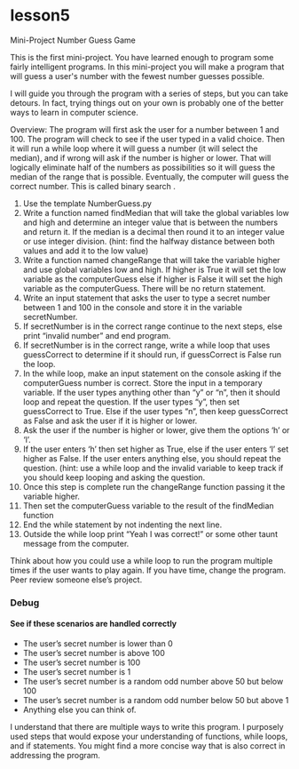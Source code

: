 # lesson5
Mini-Project Number Guess Game

This is the first mini-project.  You have learned enough to program some fairly intelligent programs.  In this mini-project you will make a program that will guess a user's number with the fewest number guesses possible.

I will guide you through the program with a series of steps, but you can take detours.  In fact, trying things out on your own is probably one of the better ways to learn in computer science.  

Overview:  The program will first ask the user for a number between 1 and 100.  The program will check to see if the user typed in a valid choice.  Then it will run a while loop where it will guess a number (it will select the median), and if wrong will ask if the number is higher or lower.  That will logically eliminate half of the numbers as possibilities so it will guess the median of the range that is possible.  Eventually, the computer will guess the correct number.  This is called binary search .

1. Use the template NumberGuess.py
2. Write a function named findMedian that will take the global variables low and high and determine an integer value that is between the numbers and return it.  If the median is a decimal then round it to an integer value or use integer division. (hint: find the halfway distance between both values and add it to the low value)
3. Write a function named changeRange that will take the variable higher and use global variables low and high.  If higher is True it will set the low variable as the computerGuess else if higher is False it will set the high variable as the computerGuess.  There will be no return statement.
4. Write an input statement that asks the user to type a secret number between 1 and 100 in the console and store it in the variable secretNumber.
5. If secretNumber is in the correct range continue to the next steps, else print “invalid number” and end program.
6. If secretNumber is in the correct range, write a while loop that uses guessCorrect to determine if it should run, if guessCorrect is False run the loop.
7. In the while loop, make an input statement on the console asking if the computerGuess number is correct.  Store the input in a temporary variable.  If the user types anything other than “y” or “n”, then it should loop and repeat the question.  If the user types “y”, then set guessCorrect to True.  Else if the user types “n”, then keep guessCorrect as False and ask the user if it is higher or lower.  
8. Ask the user if the number is higher or lower, give them the options ‘h’ or ‘l’.
9. If the user enters ‘h’ then set higher as True, else if the user enters ‘l’ set higher as False.  If the user enters anything else, you should repeat the question. (hint: use a while loop and the invalid variable to keep track if you should keep looping and asking the question.
1. Once this step is complete run the changeRange function passing it the variable higher.
2. Then set the computerGuess variable to the result of the findMedian function
3. End the while statement by not indenting the next line.
4. Outside the while loop print “Yeah I was correct!” or some other taunt message from the computer.

Think about how you could use a while loop to run the program multiple times if the user wants to play again.  If you have time, change the program.  Peer review someone else’s project.

### Debug
#### See if these scenarios are handled correctly
* The user’s secret number is lower than 0
* The user’s secret number is above 100
* The user’s secret number is 100
* The user’s secret number is 1
* The user’s secret number is a random odd number above 50 but below 100
* The user’s secret number is a random odd number below 50 but above 1
* Anything else you can think of.

I understand that there are multiple ways to write this program.  I purposely used steps that would expose your understanding of functions, while loops, and if statements.  You might find a more concise way that is also correct in addressing the program.
